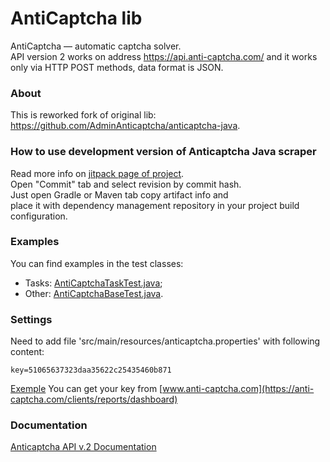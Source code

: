 AntiCaptcha lib
======================
AntiCaptcha — automatic captcha solver.  
API version 2 works on address https://api.anti-captcha.com/ and it works only via HTTP POST methods, data format is JSON.


### About ###
This is reworked fork of original lib:
https://github.com/AdminAnticaptcha/anticaptcha-java.


### How to use development version of Anticaptcha Java scraper ###
Read more info on [jitpack page of project](https://jitpack.io/#com.github.PavelSakharchuk/anticaptcha-java).  
Open "Commit" tab and select revision by commit hash.  
Just open Gradle or Maven tab copy artifact info and  
place it with dependency management repository in your project build configuration.


### Examples ###
You can find examples in the test classes:
- Tasks: [AntiCaptchaTaskTest.java](https://github.com/PavelSakharchuk/01.Instatool_anticaptcha-java/blob/master/src/test/java/AntiCaptchaTaskTest.java);
- Other: [AntiCaptchaBaseTest.java](https://github.com/PavelSakharchuk/01.Instatool_anticaptcha-java/blob/master/src/test/java/AntiCaptchaBaseTest.java).


### Settings ###
Need to add file 'src/main/resources/anticaptcha.properties' with following content:
```
key=51065637323daa35622c25435460b871
```
[Exemple](https://github.com/PavelSakharchuk/01.Instatool_anticaptcha-java/blob/master/src/main/resources/anticaptcha_exemple.properties)
You can get your key from [www.anti-captcha.com](https://anti-captcha.com/clients/reports/dashboard)


### Documentation ###
[Anticaptcha API v.2 Documentation](https://anticaptcha.atlassian.net/wiki/spaces/API/overview)
